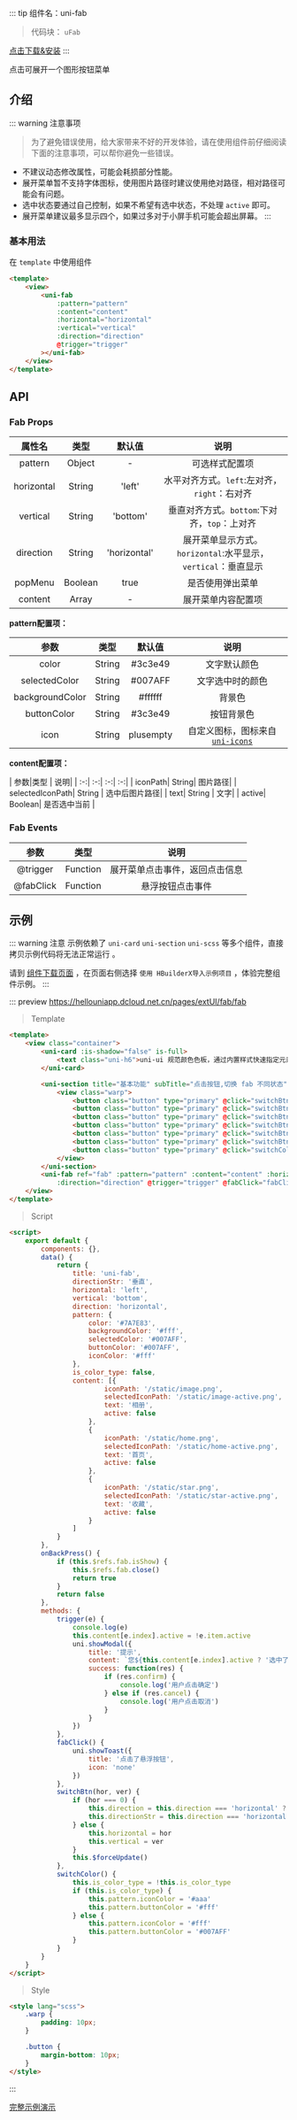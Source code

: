 
::: tip 组件名：uni-fab
> 代码块： `uFab`

[点击下载&安装](https://ext.dcloud.net.cn/plugin?name=uni-fab)
:::

点击可展开一个图形按钮菜单


## 介绍
::: warning 注意事项
> 为了避免错误使用，给大家带来不好的开发体验，请在使用组件前仔细阅读下面的注意事项，可以帮你避免一些错误。
- 不建议动态修改属性，可能会耗损部分性能。
- 展开菜单暂不支持字体图标，使用图片路径时建议使用绝对路径，相对路径可能会有问题。
- 选中状态要通过自己控制，如果不希望有选中状态，不处理 `active` 即可。 
- 展开菜单建议最多显示四个，如果过多对于小屏手机可能会超出屏幕。
:::

### 基本用法

在 `template` 中使用组件

```html
<template>
	<view>
		<uni-fab
			:pattern="pattern"
			:content="content"
			:horizontal="horizontal"
			:vertical="vertical"
			:direction="direction"
			@trigger="trigger"
		></uni-fab>
	</view>
</template>
```


## API

### Fab Props

|属性名|类型| 默认值| 说明|
|:-:| :-:| :-:| :-:|
|pattern| Object| -| 可选样式配置项|
|horizontal| String| 'left'| 水平对齐方式。`left`:左对齐，`right`：右对齐|
|vertical| String| 'bottom'| 垂直对齐方式。`bottom`:下对齐，`top`：上对齐|
|direction	| String| 'horizontal'| 展开菜单显示方式。`horizontal`:水平显示，`vertical`：垂直显示	|
|popMenu| Boolean| true| 是否使用弹出菜单|
|content| Array| -| 展开菜单内容配置项|

**pattern配置项：**

|参数|类型	| 默认值	|说明|
|:-:|:-:| :-:| :-:|
|color| String	| #3c3e49| 文字默认颜色|
|selectedColor| String	| #007AFF| 文字选中时的颜色|
|backgroundColor| String| #ffffff| 背景色|
|buttonColor| String| #3c3e49| 按钮背景色|
|icon| String| plusempty| 自定义图标，图标来自 [`uni-icons`](./uni-icons.md) |

**content配置项：**

|  参数|类型	| 说明|
| :-:|  :-:| :-:| :-:|
| iconPath| String| 图片路径|
| selectedIconPath| String	| 选中后图片路径|
| text| String	| 文字|
| active| Boolean| 是否选中当前	|

### Fab Events

|  参数|类型| 说明|
| :-:|  :-:| :-:|
| @trigger	| Function	| 展开菜单点击事件，返回点击信息|
| @fabClick	| Function	| 悬浮按钮点击事件				|



## 示例
::: warning 注意
示例依赖了 `uni-card` `uni-section` `uni-scss` 等多个组件，直接拷贝示例代码将无法正常运行 。

请到 [组件下载页面](https://ext.dcloud.net.cn/plugin?name=uni-fab) ，在页面右侧选择 `使用 HBuilderX导入示例项目` ，体验完整组件示例。
:::

::: preview https://hellouniapp.dcloud.net.cn/pages/extUI/fab/fab
> Template
``` html
<template>
	<view class="container">
		<uni-card :is-shadow="false" is-full>
			<text class="uni-h6">uni-ui 规范颜色色板，通过内置样式快速指定元素前景和背景色。</text>
		</uni-card>

		<uni-section title="基本功能" subTitle="点击按钮,切换 fab 不同状态" type="line">
			<view class="warp">
				<button class="button" type="primary" @click="switchBtn(0)">切换菜单方向({{ directionStr }})</button>
				<button class="button" type="primary" @click="switchBtn('left', 'bottom')">左下角显示</button>
				<button class="button" type="primary" @click="switchBtn('right', 'bottom')">右下角显示</button>
				<button class="button" type="primary" @click="switchBtn('left', 'top')">左上角显示</button>
				<button class="button" type="primary" @click="switchBtn('left', 'top')">左上角显示</button>
				<button class="button" type="primary" @click="switchBtn('right', 'top')">右上角显示</button>
				<button class="button" type="primary" @click="switchColor">修改颜色</button>
			</view>
		</uni-section>
		<uni-fab ref="fab" :pattern="pattern" :content="content" :horizontal="horizontal" :vertical="vertical"
			:direction="direction" @trigger="trigger" @fabClick="fabClick" />
	</view>
</template>
``` 

> Script
``` html
<script>
	export default {
		components: {},
		data() {
			return {
				title: 'uni-fab',
				directionStr: '垂直',
				horizontal: 'left',
				vertical: 'bottom',
				direction: 'horizontal',
				pattern: {
					color: '#7A7E83',
					backgroundColor: '#fff',
					selectedColor: '#007AFF',
					buttonColor: '#007AFF',
					iconColor: '#fff'
				},
				is_color_type: false,
				content: [{
						iconPath: '/static/image.png',
						selectedIconPath: '/static/image-active.png',
						text: '相册',
						active: false
					},
					{
						iconPath: '/static/home.png',
						selectedIconPath: '/static/home-active.png',
						text: '首页',
						active: false
					},
					{
						iconPath: '/static/star.png',
						selectedIconPath: '/static/star-active.png',
						text: '收藏',
						active: false
					}
				]
			}
		},
		onBackPress() {
			if (this.$refs.fab.isShow) {
				this.$refs.fab.close()
				return true
			}
			return false
		},
		methods: {
			trigger(e) {
				console.log(e)
				this.content[e.index].active = !e.item.active
				uni.showModal({
					title: '提示',
					content: `您${this.content[e.index].active ? '选中了' : '取消了'}${e.item.text}`,
					success: function(res) {
						if (res.confirm) {
							console.log('用户点击确定')
						} else if (res.cancel) {
							console.log('用户点击取消')
						}
					}
				})
			},
			fabClick() {
				uni.showToast({
					title: '点击了悬浮按钮',
					icon: 'none'
				})
			},
			switchBtn(hor, ver) {
				if (hor === 0) {
					this.direction = this.direction === 'horizontal' ? 'vertical' : 'horizontal'
					this.directionStr = this.direction === 'horizontal' ? '垂直' : '水平'
				} else {
					this.horizontal = hor
					this.vertical = ver
				}
				this.$forceUpdate()
			},
			switchColor() {
				this.is_color_type = !this.is_color_type
				if (this.is_color_type) {
					this.pattern.iconColor = '#aaa'
					this.pattern.buttonColor = '#fff'
				} else {
					this.pattern.iconColor = '#fff'
					this.pattern.buttonColor = '#007AFF'
				}
			}
		}
	}
</script>
``` 
> Style
``` html
<style lang="scss">
	.warp {
		padding: 10px;
	}

	.button {
		margin-bottom: 10px;
	}
</style>

```
:::


[完整示例演示](https://hellouniapp.dcloud.net.cn/pages/extUI/fab/fab)
